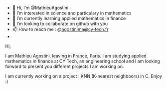- 👋 Hi, I’m @MathieuAgostini
- 👀 I’m interested in science and particulary in mathematics
- 🌱 I’m currently learning applied mathematics in finance
- 💞️ I’m looking to collaborate on github with you
- 📫 How to reach me : @agostinima@cy-tech.fr
- 

  Hi, 
  
  I am Mathieu Agostini, leaving in France, Paris. I am studying applied mathematics in finance at CY Tech, an engineering school and I am looking forward 
  to present you different projects I am working on. 
  
  I am currently working on a project : KNN (K-nearest neighboors) in C. Enjoy :)
